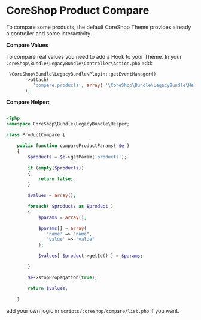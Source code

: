 # CoreShop Product Compare

To compare some products, the default CoreShop Theme provides already a controller and some interactivity. 

**Compare Values**

To compare real values you need to add a Hook to your Theme. In your `CoreShop\Bundle\LegacyBundle\Controller\Action.php` add:

```php
 \CoreShop\Bundle\LegacyBundle\Plugin::getEventManager()
       ->attach(
          'compare.products', array( '\CoreShop\Bundle\LegacyBundle\Helper\ProductCompare', 'compareProductParams' )
       );
```

**Compare Helper:**

```php

<?php
namespace CoreShop\Bundle\LegacyBundle\Helper;

class ProductCompare {

    public function compareProductParams( $e )
    {
        $products = $e->getParam('products');

        if (empty($products))
        {
            return false;
        }

        $values = array();

        foreach( $products as $product ) 
        {
            $params = array();

            $params[] = array(
               'name' => "name",
               'value' => "value"
            );

            $values[ $product->getId() ] = $params;

        }

        $e->stopPropagation(true);

        return $values;

    }
```

add your own logic in `scripts/coreshop/compare/list.php` if you want.